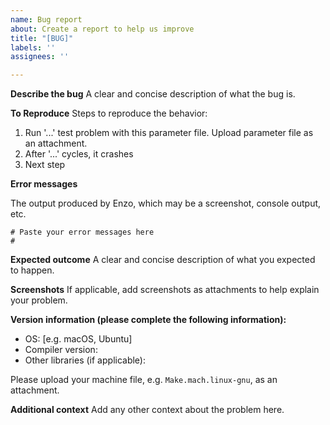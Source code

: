 ```yaml
---
name: Bug report
about: Create a report to help us improve
title: "[BUG]"
labels: ''
assignees: ''

---
```


**Describe the bug**
A clear and concise description of what the bug is.

**To Reproduce**
Steps to reproduce the behavior:
1. Run '...' test problem with this parameter file. Upload parameter file as an attachment.
2. After '...' cycles, it crashes
3. Next step

**Error messages**

The output produced by Enzo, which may be a screenshot, console
output, etc.

```
# Paste your error messages here
#
```

**Expected outcome**
A clear and concise description of what you expected to happen.

**Screenshots**
If applicable, add screenshots as attachments to help explain your problem.

**Version information (please complete the following information):**
 - OS: [e.g. macOS, Ubuntu]
 - Compiler version:
 - Other libraries (if applicable):

Please upload your machine file, e.g. `Make.mach.linux-gnu`, as an attachment.

**Additional context**
Add any other context about the problem here.
